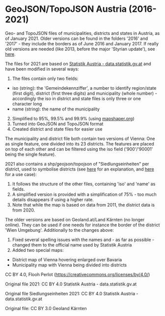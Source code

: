 # GeoJSON/TopoJSON Austria (2016-2021)
Geo- and TopoJSON files of municipalities, districts and states in Austria, as of January 2021. Older versions can be found in the folders '2016' and '2017' - they include the borders as of June 2016 and January 2017. If really old versions are needed (like 2013, before the major 'Styrian update'), see [here](https://wahlen.strategieanalysen.at/geojson/).

The files for 2021 are based on [Statistik Austria - data.statistik.gv.at](https://data.statistik.gv.at/web/meta.jsp?dataset=OGDEXT_GEM_1) and have been modified in several ways:

1. The files contain only two fields:
  * iso (string): the 'Gemeindekennziffer', a number to identify region/state (first digit), district (first three digits) and municipality (whole number) - accordingly the iso in district and state files is only three or one character long
  * name (string): the name of the municipality
2. Simplified to 95%, 99.5% and 99.9% (using [mapshaper.org](http://www.mapshaper.org))
3. Turned into GeoJSON and TopoJSON format
4. Created district and state files for easier use

The municipality and district file both contain two versions of Vienna: One as single feature, one divided into its 23 districts. The features are placed on top of each other and can be filtered using the iso field ('900'/'90001' being the single feature).


2021 also contains a shp/geojson/topojson of "Siedlungseinheiten" per district, used to symbolise districts (see [here](https://www.statistik.at/web_de/klassifikationen/regionale_gliederungen/siedlungseinheiten/index.html) for an explanation, and [here](https://www.drawingdata.net/cov_bezirke/) for a use case):

1. It follows the structure of the other files, containing 'iso' and 'name' as fields. 
2. A simplified version is provided with a simplification of 75% - too much details disappears if using a higher rate.
3. Note that while the map is based on data from 2011, the district data is from 2020.


The older versions are based on Geoland.at/Land Kärnten (no longer online). They can be used if one needs for instance the border of the district 'Wien Umgebung'. Additionally to the changes above:

1. Fixed several spelling issues with the names and - as far as possible - changed them to the official name used by Statistik Austria
2. Added two special maps:
* District map of Vienna hovering enlarged over Bavaria
* Municipality map with Vienna being divided into districts


CC BY 4.0, Flooh Perlot (https://creativecommons.org/licenses/by/4.0/)

Original file 2021: CC BY 4.0 Statistik Austria - data.statistik.gv.at

Original file Siedlungseinheiten 2021: CC BY 4.0 Statistik Austria - data.statistik.gv.at

Original file: CC BY 3.0 Geoland Kärnten
